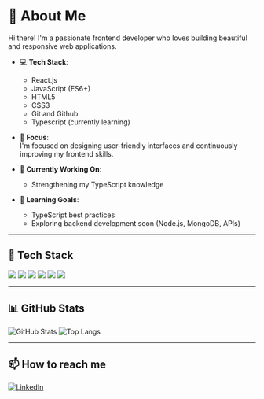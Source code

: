 # 👋 About Me

Hi there! I'm a passionate frontend developer who loves building beautiful and responsive web applications.

- 💻 **Tech Stack**:  
  - React.js 
  - JavaScript (ES6+)
  - HTML5
  - CSS3
  - Git and Github
  - Typescript (currently learning)

- 🎯 **Focus**:  
  I'm focused on designing user-friendly interfaces and continuously improving my frontend skills.

- 🚀 **Currently Working On**:  
  - Strengthening my TypeScript knowledge  

- 🌱 **Learning Goals**:  
  - TypeScript best practices   
  - Exploring backend development soon (Node.js, MongoDB, APIs)
---

## 🚀 Tech Stack

<img src="https://img.shields.io/badge/React-61DAFB?style=for-the-badge&logo=react&logoColor=white"/> 
<img src="https://img.shields.io/badge/JavaScript-F7DF1E?style=for-the-badge&logo=javascript&logoColor=black"/>
<img src="https://img.shields.io/badge/TypeScript-3178C6?style=for-the-badge&logo=typescript&logoColor=white"/>
<img src="https://img.shields.io/badge/HTML5-E34F26?style=for-the-badge&logo=html5&logoColor=white"/>
<img src="https://img.shields.io/badge/CSS3-1572B6?style=for-the-badge&logo=css3&logoColor=white"/>
<img src="https://img.shields.io/badge/GitHub-100000?style=for-the-badge&logo=github&logoColor=white"/>

---

## 📊 GitHub Stats

![GitHub Stats](https://github-readme-stats.vercel.app/api?username=Deztini&show_icons=true&theme=radical)
![Top Langs](https://github-readme-stats.vercel.app/api/top-langs/?username=Deztini&layout=compact&theme=radical)


---

## 📫 How to reach me

[![LinkedIn](https://img.shields.io/badge/LinkedIn-blue?logo=linkedin&style=for-the-badge)](https://www.linkedin.com/in/AgbatorDestiny)
